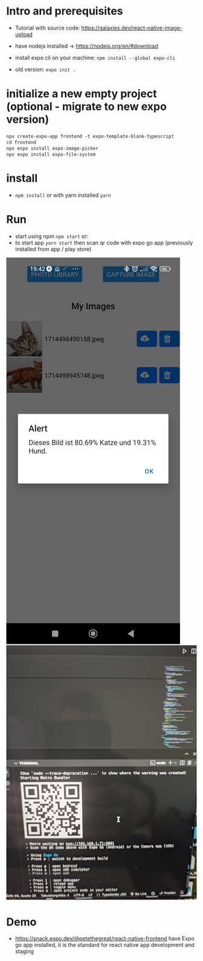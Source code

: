 # Intro and prerequisites
- Tutorial with source code: https://galaxies.dev/react-native-image-upload

- have nodejs installed -> https://nodejs.org/en/#download
- install expo cli on your machine: `npm install --global expo-cli`
- old version: `expo init .`

# initialize a new empty project (optional - migrate to new expo version)
```
npx create-expo-app frontend -t expo-template-blank-typescript
cd frontend
npx expo install expo-image-picker
npx expo install expo-file-system
```
# install
- `npm install` or with yarn installed `yarn`

# Run
- start using npm `npm start` or:
- to start app `yarn start` then scan qr code with expo go app (previously installed from app / play store)

![Screenshot 1](proof.jpg)
![Screenshot 2](load_mobileapp.jpg)

# Demo
- https://snack.expo.dev/@petethegreat/react-native-frontend have Expo go app installed, it is the standard for react native app development and staging
